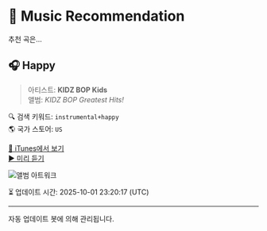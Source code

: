 
# 🎵 Music Recommendation

추천 곡은...

## 🎧 Happy  
> 아티스트: **KIDZ BOP Kids**  
> 앨범: _KIDZ BOP Greatest Hits!_  

🔍 검색 키워드: `instrumental+happy`  
🌎 국가 스토어: `US`

[🔗 iTunes에서 보기](https://music.apple.com/us/album/happy/1440955941?i=1440955945&uo=4)  
[▶️ 미리 듣기](https://audio-ssl.itunes.apple.com/itunes-assets/AudioPreview221/v4/d9/d8/9c/d9d89cb0-aa95-1998-392b-42e88e8c3446/mzaf_11244568781105757068.plus.aac.p.m4a)

![앨범 아트워크](https://is1-ssl.mzstatic.com/image/thumb/Music221/v4/1d/8c/fb/1d8cfb5e-85f6-af07-f025-f039666ae41b/14CMGIM02845.rgb.jpg/100x100bb.jpg)

⏳ 업데이트 시간: 2025-10-01 23:20:17 (UTC)

---
자동 업데이트 봇에 의해 관리됩니다.

